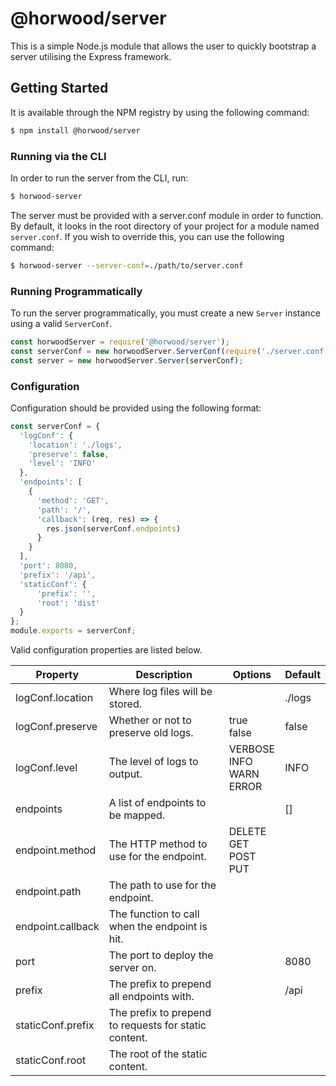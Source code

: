 # @horwood/server

This is a simple Node.js module that allows the user to quickly bootstrap a server utilising the Express framework. 

## Getting Started
It is available through the NPM registry by using the following command:
```bash
$ npm install @horwood/server
```
### Running via the CLI
In order to run the server from the CLI, run:
```bash
$ horwood-server
```
The server must be provided with a server.conf module in order to function. By default, it looks in the root directory 
of your project for a module named `server.conf`. If you wish to override this, you can use the following command:
```bash
$ horwood-server --server-conf=./path/to/server.conf
```

### Running Programmatically
To run the server programmatically, you must create a new `Server` instance using a valid `ServerConf`.
```js
const horwoodServer = require('@horwood/server');
const serverConf = new horwoodServer.ServerConf(require('./server.conf'));
const server = new horwoodServer.Server(serverConf);
``` 

### Configuration
Configuration should be provided using the following format:
```js
const serverConf = {
  'logConf': {
    'location': './logs',
    'preserve': false,
    'level': 'INFO'
  },
  'endpoints': [
    {
      'method': 'GET',
      'path': '/',
      'callback': (req, res) => {
        res.json(serverConf.endpoints)
      }
    }
  ],
  'port': 8080,
  'prefix': '/api',
  'staticConf': {
      'prefix': '',
      'root': 'dist'
  }
};
module.exports = serverConf;
```
Valid configuration properties are listed below.

| Property          | Description                                           | Options                                         | Default |
| ----------------- | ----------------------------------------------------- | ----------------------------------------------- | ------- |
| logConf.location  | Where log files will be stored.                       |                                                 | ./logs  |
| logConf.preserve  | Whether or not to preserve old logs.                  | true <br /> false                               | false   |
| logConf.level     | The level of logs to output.                          | VERBOSE <br /> INFO <br /> WARN <br /> ERROR    | INFO    |
| endpoints         | A list of endpoints to be mapped.                     |                                                 | []      |
| endpoint.method   | The HTTP method to use for the endpoint.              | DELETE <br /> GET <br /> POST <br /> PUT <br /> |         |
| endpoint.path     | The path to use for the endpoint.                     |                                                 |         |
| endpoint.callback | The function to call when the endpoint is hit.        |                                                 |         |
| port              | The port to deploy the server on.                     |                                                 | 8080    |
| prefix            | The prefix to prepend all endpoints with.             |                                                 | /api    |
| staticConf.prefix | The prefix to prepend to requests for static content. |                                                 |         |
| staticConf.root   | The root of the static content.                       |                                                 |         |
